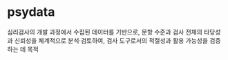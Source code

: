 # psydata
심리검사의 개발 과정에서 수집된 데이터를 기반으로,
문항 수준과 검사 전체의 타당성과 신뢰성을 체계적으로 분석·검토하여, 검사 도구로서의 적절성과 활용 가능성을 검증하는 데 목적
